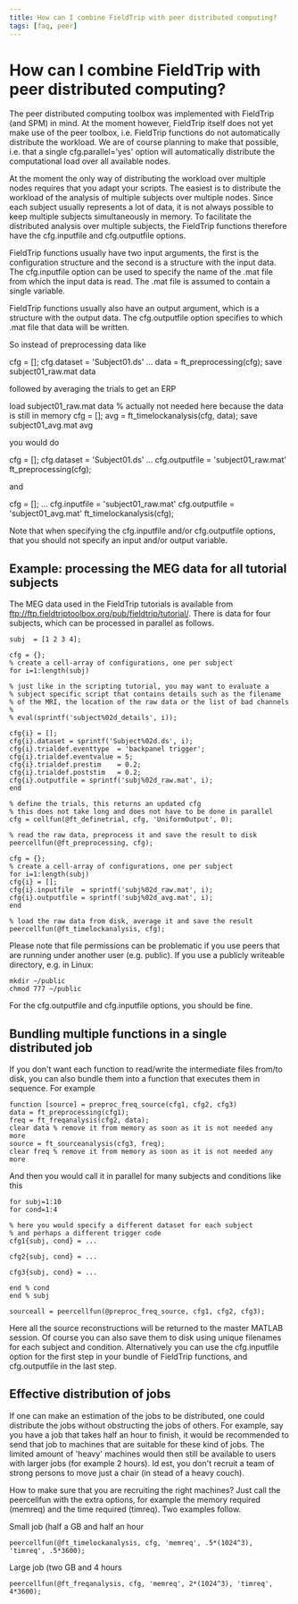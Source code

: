 ```yaml
---
title: How can I combine FieldTrip with peer distributed computing?
tags: [faq, peer]
---
```


# How can I combine FieldTrip with peer distributed computing?

The peer distributed computing toolbox was implemented with FieldTrip (and SPM) in mind. At the moment however, FieldTrip itself does not yet make use of the peer toolbox, i.e. FieldTrip functions do not automatically distribute the workload. We are of course planning to make that possible, i.e. that a single cfg.parallel='yes' option will automatically distribute the computational load over all available nodes.

At the moment the only way of distributing the workload over multiple nodes requires that you adapt your scripts. The easiest is to distribute the workload of the analysis of multiple subjects over multiple nodes. Since each subject usually represents a lot of data, it is not always possible to keep multiple subjects simultaneously in memory. To facilitate the distributed analysis over multiple subjects, the FieldTrip functions therefore have the cfg.inputfile and cfg.outputfile options.

FieldTrip functions usually have two input arguments, the first is the configuration structure and the second is a structure with the input data. The cfg.inputfile option can be used to specify the name of the .mat file from which the input data is read. The .mat file is assumed to contain a single variable.

FieldTrip functions usually also have an output argument, which is a structure with the output data. The cfg.outputfile option specifies to which .mat file that data will be written.

So instead of preprocessing data like

  cfg = [];
  cfg.dataset = 'Subject01.ds'
  ...
  data = ft_preprocessing(cfg);
  save subject01_raw.mat data

followed by averaging the trials to get an ERP

  load subject01_raw.mat data % actually not needed here because the data is still in memory
  cfg = [];
  avg = ft_timelockanalysis(cfg, data);
  save subject01_avg.mat avg

you would do

  cfg = [];
  cfg.dataset = 'Subject01.ds'
  ...
  cfg.outputfile = 'subject01_raw.mat'
  ft_preprocessing(cfg);

and

  cfg = [];
  ...
  cfg.inputfile = 'subject01_raw.mat'
  cfg.outputfile = 'subject01_avg.mat'
  ft_timelockanalysis(cfg);

Note that when specifying the cfg.inputfile and/or cfg.outputfile options, that you should not specify an input and/or output variable.

## Example: processing the MEG data for all tutorial subjects

The MEG data used in the FieldTrip tutorials is available from <ftp://ftp.fieldtriptoolbox.org/pub/fieldtrip/tutorial/>. There is data for four subjects, which can be processed in parallel as follows.

    subj  = [1 2 3 4];

    cfg = {};
    % create a cell-array of configurations, one per subject
    for i=1:length(subj)

    % just like in the scripting tutorial, you may want to evaluate a
    % subject specific script that contains details such as the filename
    % of the MRI, the location of the raw data or the list of bad channels
    %
    % eval(sprintf('subject%02d_details', i));

    cfg{i} = [];
    cfg{i}.dataset = sprintf('Subject%02d.ds', i);
    cfg{i}.trialdef.eventtype  = 'backpanel trigger';
    cfg{i}.trialdef.eventvalue = 5;
    cfg{i}.trialdef.prestim    = 0.2;
    cfg{i}.trialdef.poststim   = 0.2;
    cfg{i}.outputfile = sprintf('subj%02d_raw.mat', i);
    end

    % define the trials, this returns an updated cfg
    % this does not take long and does not have to be done in parallel
    cfg = cellfun(@ft_definetrial, cfg, 'UniformOutput', 0);

    % read the raw data, preprocess it and save the result to disk
    peercellfun(@ft_preprocessing, cfg);

    cfg = {};
    % create a cell-array of configurations, one per subject
    for i=1:length(subj)
    cfg{i} = [];
    cfg{i}.inputfile  = sprintf('subj%02d_raw.mat', i);
    cfg{i}.outputfile = sprintf('subj%02d_avg.mat', i);
    end

    % load the raw data from disk, average it and save the result
    peercellfun(@ft_timelockanalysis, cfg);

Please note that file permissions can be problematic if you use peers that are running under another user (e.g. public). If you use a publicly writeable directory, e.g. in Linux:

    mkdir ~/public
    chmod 777 ~/public

For the cfg.outputfile and cfg.inputfile options, you should be fine.

## Bundling multiple functions in a single distributed job

If you don't want each function to read/write the intermediate files from/to disk, you can also bundle them into a function that executes them in sequence. For example

    function [source] = preproc_freq_source(cfg1, cfg2, cfg3)
    data = ft_preprocessing(cfg1);
    freq = ft_freqanalysis(cfg2, data);
    clear data % remove it from memory as soon as it is not needed any more
    source = ft_sourceanalysis(cfg3, freq);
    clear freq % remove it from memory as soon as it is not needed any more

And then you would call it in parallel for many subjects and conditions like this

    for subj=1:10
    for cond=1:4

    % here you would specify a different dataset for each subject
    % and perhaps a different trigger code
    cfg1{subj, cond} = ...

    cfg2{subj, cond} = ...

    cfg3{subj, cond} = ...

    end % cond
    end % subj

    sourceall = peercellfun(@preproc_freq_source, cfg1, cfg2, cfg3);

Here all the source reconstructions will be returned to the master MATLAB session. Of course you can also save them to disk using unique filenames for each subject and condition. Alternatively you can use the cfg.inputfile option for the first step in your bundle of FieldTrip functions, and cfg.outputfile in the last step.

## Effective distribution of jobs

If one can make an estimation of the jobs to be distributed, one could distribute the jobs without obstructing the jobs of others. For example, say you have a job that takes half an hour to finish, it would be recommended to send that job to machines that are suitable for these kind of jobs. The limited amount of 'heavy' machines would then still be available to users with larger jobs (for example 2 hours). Id est, you don't recruit a team of strong persons to move just a chair (in stead of a heavy couch).

How to make sure that you are recruiting the right machines? Just call the peercellfun with the extra options, for example the memory required (memreq) and the time required (timreq). Two examples follow.

Small job (half a GB and half an hour

    peercellfun(@ft_timelockanalysis, cfg, 'memreq', .5*(1024^3), 'timreq', .5*3600);

Large job (two GB and 4 hours

    peercellfun(@ft_freqanalysis, cfg, 'memreq', 2*(1024^3), 'timreq', 4*3600);
